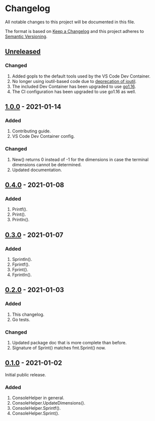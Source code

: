 # Changelog

All notable changes to this project will be documented in this file.

The format is based on [Keep a Changelog](https://keepachangelog.com/en/1.1.0/) and this project adheres to [Semantic Versioning](https://semver.org/spec/v2.0.0.html).

## [Unreleased]

### Changed

1. Added gopls to the default tools used by the VS Code Dev Container.
1. No longer using ioutil-based code due to [deprecation of ioutil](https://golang.org/doc/go1.16#ioutil).
1. The included Dev Container has been upgraded to use [go1.16](https://golang.org/doc/go1.16).
1. The CI configuration has been upgraded to use go1.16 as well.

## [1.0.0] - 2021-01-14

### Added

1. Contributing guide.
1. VS Code Dev Container config.

### Changed

1. New() returns 0 instead of -1 for the dimensions in case the terminal dimensions cannot be determined.
1. Updated documentation.

## [0.4.0] - 2021-01-08

### Added

1. Printf().
1. Print().
1. Println().

## [0.3.0] - 2021-01-07

### Added

1. Sprintln().
1. Fprintf().
1. Fprint().
1. Fprintln().

## [0.2.0] - 2021-01-03

### Added

1. This changelog.
1. Go tests.

### Changed

1. Updated package doc that is more complete than before.
1. Signature of Sprint() matches fmt.Sprint() now.

## [0.1.0] - 2021-01-02

Initial public release.

### Added

1. ConsoleHelper in general.
1. ConsoleHelper.UpdateDimensions().
1. ConsoleHelper.Sprintf().
1. ConsoleHelper.Sprint().

[Unreleased]: https://gitlab.com/rbrt-weiler/go-module-consolehelper/-/compare/v1.0.0...master
[1.0.0]: https://gitlab.com/rbrt-weiler/go-module-consolehelper/-/tree/v1.0.0
[0.4.0]: https://gitlab.com/rbrt-weiler/go-module-consolehelper/-/tree/v0.4.0
[0.3.0]: https://gitlab.com/rbrt-weiler/go-module-consolehelper/-/tree/v0.3.0
[0.2.0]: https://gitlab.com/rbrt-weiler/go-module-consolehelper/-/tree/v0.2.0
[0.1.0]: https://gitlab.com/rbrt-weiler/go-module-consolehelper/-/tree/v0.1.0
